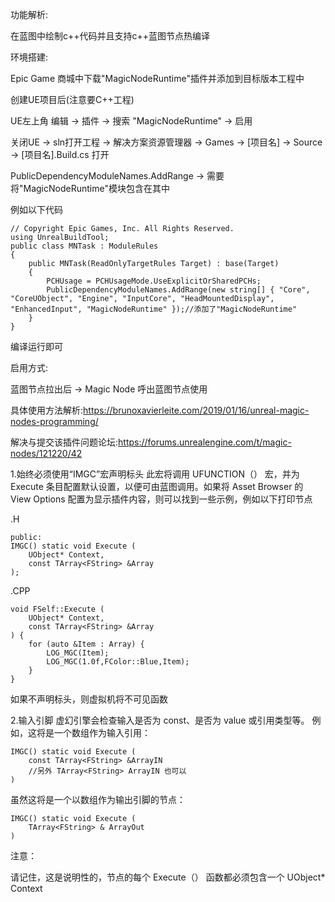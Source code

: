 
功能解析:

在蓝图中绘制c++代码并且支持c++蓝图节点热编译

环境搭建:

Epic Game 商城中下载"MagicNodeRuntime"插件并添加到目标版本工程中

创建UE项目后(注意要C++工程)

UE左上角 编辑 -> 插件 -> 搜索 "MagicNodeRuntime" -> 启用

关闭UE -> sln打开工程 -> 解决方案资源管理器 -> Games -> [项目名] -> Source -> [项目名].Build.cs 打开

PublicDependencyModuleNames.AddRange -> 需要将"MagicNodeRuntime"模块包含在其中

例如以下代码

```
// Copyright Epic Games, Inc. All Rights Reserved.
using UnrealBuildTool;
public class MNTask : ModuleRules
{
    public MNTask(ReadOnlyTargetRules Target) : base(Target)
    {
        PCHUsage = PCHUsageMode.UseExplicitOrSharedPCHs;
        PublicDependencyModuleNames.AddRange(new string[] { "Core", "CoreUObject", "Engine", "InputCore", "HeadMountedDisplay", "EnhancedInput", "MagicNodeRuntime" });//添加了"MagicNodeRuntime"
    }
}
```

编译运行即可

启用方式:

蓝图节点拉出后 -> Magic Node 呼出蓝图节点使用

具体使用方法解析:https://brunoxavierleite.com/2019/01/16/unreal-magic-nodes-programming/

解决与提交该插件问题论坛:https://forums.unrealengine.com/t/magic-nodes/121220/42


1.始终必须使用“IMGC”宏声明标头
此宏将调用 UFUNCTION（） 宏，并为 Execute 条目配置默认设置，以便可由蓝图调用。如果将 Asset Browser 的 View Options 配置为显示插件内容，则可以找到一些示例，例如以下打印节点

.H
```
public:
IMGC() static void Execute (
    UObject* Context,
    const TArray<FString> &Array
);
```
.CPP
```
void FSelf::Execute (
    UObject* Context,
    const TArray<FString> &Array
) {
    for (auto &Item : Array) {
        LOG_MGC(Item);
        LOG_MGC(1.0f,FColor::Blue,Item);
    }
}
```
如果不声明标头，则虚拟机将不可见函数

2.输入引脚
虚幻引擎会检查输入是否为 const、是否为 value 或引用类型等。
例如，这将是一个数组作为输入引用：

```
IMGC() static void Execute (
	const TArray<FString> &ArrayIN
    //另外 TArray<FString> ArrayIN 也可以
)
```

虽然这将是一个以数组作为输出引脚的节点：

```
IMGC() static void Execute (
	TArray<FString> & ArrayOut
)
```
注意：

请记住，这是说明性的，节点的每个 Execute（） 函数都必须包含一个
UObject* Context